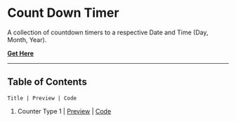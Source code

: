 # **Count Down Timer**

A collection of countdown timers to a respective Date and Time (Day, Month, Year).

[**Get Here**](https://github.com/imniladri/Miscellaneous/tree/main/Count-Down-Timer)

---

## **Table of Contents**

```
Title | Preview | Code
```

1.  Counter Type 1
    | [Preview](https://imniladri.github.io/Miscellaneous/Count-Down-Timer/Counter-Type-1)
    | [Code](https://github.com/imniladri/Miscellaneous/tree/main/Count-Down-Timer/Counter-Type-1)
